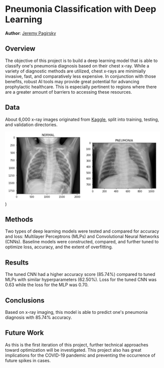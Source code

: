 # Pneumonia Classification with Deep Learning
**Author**: [Jeremy Pagirsky](github.com/jeremypagirsky)

## Overview
The objective of this project is to build a deep learning model that is able to classify one's pneumonia diagnosis based on their chest x-ray. While a variety of diagnostic methods are utilized, chest x-rays are minimially invasive, fast, and comparatively less expensive. In conjunction with those benefits, robust AI tools may provide great potential for advancing prophylactic healthcare. This is especially pertinent to regions where there are a greater amount of barriers to accessing these resources.

## Data
About 6,000 x-ray images originated from [Kaggle](https://www.kaggle.com/paultimothymooney/chest-xray-pneumonia), split into training, testing, and validation directories.

![xray_sample](./images/xray_sample.png/))

## Methods
Two types of deep learning models were tested and compared for accuracy and loss: Multilayer Perceptrons (MLPs) and Convolutional Neural Networks (CNNs). Baseline models were constructed, compared, and further tuned to optimize loss, accuracy, and the extent of overfitting.

## Results
The tuned CNN had a higher accuracy score (85.74%) compared to tuned MLPs with similar hyperparameters (62.50%). Loss for the tuned CNN was 0.63 while the loss for the MLP was 0.70.

## Conclusions
Based on x-ray imaging, this model is able to predict one's pneumonia diagnosis with 85.74% accuracy.

## Future Work
As this is the first iteration of this project, further technical approaches toward optimization will be investigated. This project also has great implications for the COVID-19 pandemic and preventing the occurrence of future spikes in cases.
